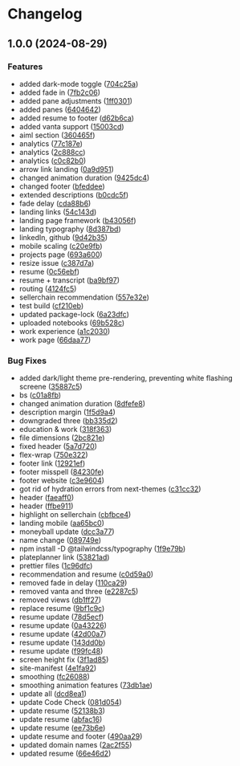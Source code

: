 # Changelog

## 1.0.0 (2024-08-29)


### Features

* added dark-mode toggle ([704c25a](https://github.com/ahluwalij/jasdeep-showcase/commit/704c25ac90b511458f892f88306a93c52e89967c))
* added fade in ([7fb2c06](https://github.com/ahluwalij/jasdeep-showcase/commit/7fb2c0674244717bd4178565c16c22f14a5482d2))
* added pane adjustments ([1ff0301](https://github.com/ahluwalij/jasdeep-showcase/commit/1ff0301741644c3b94b5c05a9d65353405cc15a6))
* added panes ([6404642](https://github.com/ahluwalij/jasdeep-showcase/commit/6404642de8e7d5230b46f4d8eafbfe8bdf330a21))
* added resume to footer ([d62b6ca](https://github.com/ahluwalij/jasdeep-showcase/commit/d62b6ca49f333c4eca25ce89a14ccb1da73b6fa6))
* added vanta support ([15003cd](https://github.com/ahluwalij/jasdeep-showcase/commit/15003cdfb50da9d65de4ed36374363fb420aab0c))
* aiml section ([360465f](https://github.com/ahluwalij/jasdeep-showcase/commit/360465f3fc4a8828e7c17a6b50671653d30f7a29))
* analytics ([77c187e](https://github.com/ahluwalij/jasdeep-showcase/commit/77c187e2c8397f321ae2b03ebec30f3409813d91))
* analytics ([2c888cc](https://github.com/ahluwalij/jasdeep-showcase/commit/2c888cc3977be805a1078228fab20c2791a2a543))
* analytics ([c0c82b0](https://github.com/ahluwalij/jasdeep-showcase/commit/c0c82b0d55c9ec307ba430dfdc5184f8d068f254))
* arrow link landing ([0a9d951](https://github.com/ahluwalij/jasdeep-showcase/commit/0a9d9510b235727145830a12a7784ba889ba0b51))
* changed animation duration ([9425dc4](https://github.com/ahluwalij/jasdeep-showcase/commit/9425dc4db9cc555c35e28f80f087b275bf024fc1))
* changed footer ([bfeddee](https://github.com/ahluwalij/jasdeep-showcase/commit/bfeddee2311dc96c1e2ebe7ef2dbb3f949598c2c))
* extended descriptions ([b0cdc5f](https://github.com/ahluwalij/jasdeep-showcase/commit/b0cdc5fa0ce880cce332c3a21dc571d86246ebdf))
* fade delay ([cda88b6](https://github.com/ahluwalij/jasdeep-showcase/commit/cda88b640f8f9ad9ed82507b312dca070083181d))
* landing links ([54c143d](https://github.com/ahluwalij/jasdeep-showcase/commit/54c143d33f5bf004f968ac6262d34aed06e767f8))
* landing page framework ([b43056f](https://github.com/ahluwalij/jasdeep-showcase/commit/b43056f8185ef48960015c66c78509b45ae0fff9))
* landing typography ([8d387bd](https://github.com/ahluwalij/jasdeep-showcase/commit/8d387bd0935270774147eccb2976950a08d465e9))
* linkedIn, github ([9d42b35](https://github.com/ahluwalij/jasdeep-showcase/commit/9d42b35cf43d49e5d02dae931d1c36efed23505c))
* mobile scaling ([c20e9fb](https://github.com/ahluwalij/jasdeep-showcase/commit/c20e9fb2f603a2a694dd2c5419e66d5ef60b2b0d))
* projects page ([693a600](https://github.com/ahluwalij/jasdeep-showcase/commit/693a600f4ba526642aec21edf980ce7b54252c83))
* resize issue ([c387d7a](https://github.com/ahluwalij/jasdeep-showcase/commit/c387d7a8fd2228b63c8507444885071cca60194f))
* resume ([0c56ebf](https://github.com/ahluwalij/jasdeep-showcase/commit/0c56ebf3dfc7ae3b726cdbafd5b77604f1677067))
* resume + transcript ([ba9bf97](https://github.com/ahluwalij/jasdeep-showcase/commit/ba9bf972d704bdd98d3211085a6f9826b2d6bef6))
* routing ([4124fc5](https://github.com/ahluwalij/jasdeep-showcase/commit/4124fc575d7643c93010a16382c97201895a3807))
* sellerchain recommendation ([557e32e](https://github.com/ahluwalij/jasdeep-showcase/commit/557e32e8a98f131ee3cfbfb267b4742557c38702))
* test build ([cf210eb](https://github.com/ahluwalij/jasdeep-showcase/commit/cf210eb1dbe0058920d65c5cf00fe078be02bbd3))
* updated package-lock ([6a23dfc](https://github.com/ahluwalij/jasdeep-showcase/commit/6a23dfcc4d98be9b3212904671bb1ed1a1d3eb34))
* uploaded notebooks ([69b528c](https://github.com/ahluwalij/jasdeep-showcase/commit/69b528cad385360cc4246cf0fd5030a3a2935844))
* work experience ([a1c2030](https://github.com/ahluwalij/jasdeep-showcase/commit/a1c20303650aed7e6ea1f56ca741d3cc14683e8d))
* work page ([66daa77](https://github.com/ahluwalij/jasdeep-showcase/commit/66daa77532c99f7a8fcb9817792087a8ad698468))


### Bug Fixes

* added dark/light theme pre-rendering, preventing white flashing screene ([35887c5](https://github.com/ahluwalij/jasdeep-showcase/commit/35887c580ed28523307388c2f9aeb625e7f61ae1))
* bs ([c01a8fb](https://github.com/ahluwalij/jasdeep-showcase/commit/c01a8fb7425184811d18cdf76e4b9bb78b66f7d4))
* changed animation duration ([8dfefe8](https://github.com/ahluwalij/jasdeep-showcase/commit/8dfefe867afd9fc731e4a025e293e77d15aa12c6))
* description margin ([1f5d9a4](https://github.com/ahluwalij/jasdeep-showcase/commit/1f5d9a4f45829355dcc464e32cd0a700f619097f))
* downgraded three ([bb335d2](https://github.com/ahluwalij/jasdeep-showcase/commit/bb335d28344105851b77cc259a0651a8660a5019))
* education & work ([318f363](https://github.com/ahluwalij/jasdeep-showcase/commit/318f363f0ee5220e3155742e74a72781fef302c4))
* file dimensions ([2bc821e](https://github.com/ahluwalij/jasdeep-showcase/commit/2bc821ee216f31b6a96fac77a731c45301da0f3c))
* fixed header ([5a7d720](https://github.com/ahluwalij/jasdeep-showcase/commit/5a7d720fc882aaed2405066cc138214f3b0504d3))
* flex-wrap ([750e322](https://github.com/ahluwalij/jasdeep-showcase/commit/750e3225f235f8228808755b3c462bfd439b1ba9))
* footer link ([12921ef](https://github.com/ahluwalij/jasdeep-showcase/commit/12921efbcf266cce89a5462f8e65ae572217e671))
* footer misspell ([84230fe](https://github.com/ahluwalij/jasdeep-showcase/commit/84230fe066a3a46c19db0c36d8ae507141ba8e75))
* footer website ([c3e9604](https://github.com/ahluwalij/jasdeep-showcase/commit/c3e9604b5e6e216cafbf217930149c458593dd5d))
* got rid of hydration errors from next-themes ([c31cc32](https://github.com/ahluwalij/jasdeep-showcase/commit/c31cc320ed955ceea63304d427e4181393cdf3dd))
* header ([faeaff0](https://github.com/ahluwalij/jasdeep-showcase/commit/faeaff0a56d827c3a6c80df7e6d5d4c0e8cb552f))
* header ([ffbe911](https://github.com/ahluwalij/jasdeep-showcase/commit/ffbe911c64392459117b1a528602c9784f23f639))
* highlight on sellerchain ([cbfbce4](https://github.com/ahluwalij/jasdeep-showcase/commit/cbfbce41a19e02006788e84d7ad520ce5a4118a7))
* landing mobile ([aa65bc0](https://github.com/ahluwalij/jasdeep-showcase/commit/aa65bc0b4720dcbecdcc47e63d7afc4d38168b1a))
* moneyball update ([dcc3a77](https://github.com/ahluwalij/jasdeep-showcase/commit/dcc3a77534da987a2b5c92946b7f43ffdf4c2f75))
* name change ([089749e](https://github.com/ahluwalij/jasdeep-showcase/commit/089749ebb5b531f3368ebe1408fb81b2657a580d))
* npm install -D @tailwindcss/typography ([1f9e79b](https://github.com/ahluwalij/jasdeep-showcase/commit/1f9e79b540dbf592f1e9355ded332af941cafc64))
* plateplanner link ([53821ad](https://github.com/ahluwalij/jasdeep-showcase/commit/53821ad257c43292180393b0f98cd4ada438eec8))
* prettier files ([1c96dfc](https://github.com/ahluwalij/jasdeep-showcase/commit/1c96dfcbe571446e6ee840da17020025ca854941))
* recommendation and resume ([c0d59a0](https://github.com/ahluwalij/jasdeep-showcase/commit/c0d59a0ffb1dfc251b02672eebb1ace2c0666e57))
* removed fade in delay ([110ca29](https://github.com/ahluwalij/jasdeep-showcase/commit/110ca29165e28714c80512c92b7bbcade58c2ae2))
* removed vanta and three ([e2287c5](https://github.com/ahluwalij/jasdeep-showcase/commit/e2287c50fc6b290ddb3c107f9f6ab589a3ac0248))
* removed views ([db1ff27](https://github.com/ahluwalij/jasdeep-showcase/commit/db1ff27dfd3b549317e618e24cfcfa8fd2bd872a))
* replace resume ([9bf1c9c](https://github.com/ahluwalij/jasdeep-showcase/commit/9bf1c9c056d5fa7dbce50e49fe960fff5f5970f3))
* resume update ([78d5ecf](https://github.com/ahluwalij/jasdeep-showcase/commit/78d5ecf2eda0bb3960e5bef76b1745d32b85d1f6))
* resume update ([0a43226](https://github.com/ahluwalij/jasdeep-showcase/commit/0a432266dbcdb9479bbd286740399a6f7f207df5))
* resume update ([42d00a7](https://github.com/ahluwalij/jasdeep-showcase/commit/42d00a70b6ba4c01845fcfb4239d23890425c364))
* resume update ([143dd0b](https://github.com/ahluwalij/jasdeep-showcase/commit/143dd0ba7694b8ee4fea970768b4f6d74f5bfd2f))
* resume update ([f99fc48](https://github.com/ahluwalij/jasdeep-showcase/commit/f99fc48066f7c658e6bad9bf28ffead03ebb69f8))
* screen height fix ([3f1ad85](https://github.com/ahluwalij/jasdeep-showcase/commit/3f1ad85db789a622f925edfffa17112f7d660b5c))
* site-manifest ([4e1fa92](https://github.com/ahluwalij/jasdeep-showcase/commit/4e1fa92a6154d52dfeb25c327d7b1c36c6cdadba))
* smoothing ([fc26088](https://github.com/ahluwalij/jasdeep-showcase/commit/fc26088b04231e0263140e2d04e6837183c5b97d))
* smoothing animation features ([73db1ae](https://github.com/ahluwalij/jasdeep-showcase/commit/73db1ae05a26e176da362f6543ec97ced7476f1b))
* update all ([dcd8ea1](https://github.com/ahluwalij/jasdeep-showcase/commit/dcd8ea1676522f8b0ec126a92a3459a24dc3b58e))
* update Code Check ([081d054](https://github.com/ahluwalij/jasdeep-showcase/commit/081d054de365bd1e5fcb7189b4e2bc768c0d116b))
* update resume ([52138b3](https://github.com/ahluwalij/jasdeep-showcase/commit/52138b3078c2c2dcffc0598652ace9f6918417fb))
* update resume ([abfac16](https://github.com/ahluwalij/jasdeep-showcase/commit/abfac160fcc7b86b7389d81e6df7024645efffd2))
* update resume ([ee73b6e](https://github.com/ahluwalij/jasdeep-showcase/commit/ee73b6e9b36d7a77c73860157ef562c3c5e1b146))
* update resume and footer ([490aa29](https://github.com/ahluwalij/jasdeep-showcase/commit/490aa29acce584509add59e4da4bce16073acde0))
* updated domain names ([2ac2f55](https://github.com/ahluwalij/jasdeep-showcase/commit/2ac2f55fb3a70189ef495de1f52079e367c068bf))
* updated resume ([66e46d2](https://github.com/ahluwalij/jasdeep-showcase/commit/66e46d2993023ddbc06ea172b12d0d42f58f6ac8))

